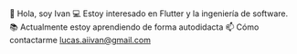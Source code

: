 👋 Hola, soy Ivan
💻 Estoy interesado en Flutter y la ingeniería de software.
📚 Actualmente estoy aprendiendo de forma autodidacta
📫 Cómo contactarme lucas.aiivan@gmail.com
<!---
LogicaBooleana/LogicaBooleana is a ✨ special ✨ repository because its `README.md` (this file) appears on your GitHub profile.
You can click the Preview link to take a look at your changes.
--->

